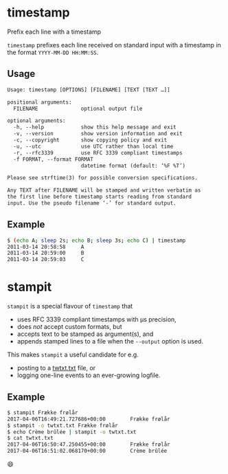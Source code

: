 # timestamp

Prefix each line with a timestamp

`timestamp` prefixes each line received on standard input with a
timestamp in the format `YYYY-MM-DD HH:MM:SS`.

## Usage
```txt
Usage: timestamp [OPTIONS] [FILENAME] [TEXT [TEXT …]]

positional arguments:
  FILENAME              optional output file

optional arguments:
  -h, --help            show this help message and exit
  -v, --version         show version information and exit
  -c, --copyright       show copying policy and exit
  -u, --utc             use UTC rather than local time
  -r, --rfc3339         use RFC 3339 compliant timestamps
  -f FORMAT, --format FORMAT
                        datetime format (default: ‘%F %T’)

Please see strftime(3) for possible conversion specifications.

Any TEXT after FILENAME will be stamped and written verbatim as
the first line before timestamp starts reading from standard
input. Use the pseudo filename ‘-’ for standard output.
```

## Example

```sh
$ (echo A; sleep 2s; echo B; sleep 3s; echo C) | timestamp
2011-03-14 20:58:58     A
2011-03-14 20:59:00     B
2011-03-14 20:59:03     C
```

# stampit

`stampit` is a special flavour of `timestamp` that

* uses RFC 3339 compliant timestamps with µs precision,
* does _not_ accept custom formats, but
* accepts text to be stamped as argument(s), and
* appends stamped lines to a file when the `--output` option is used.

This makes `stampit` a useful candidate for e.g.

* posting to a [twtxt.txt](https://github.com/buckket/twtxt) file, or
* logging one-line events to an ever-growing logfile.

## Example

```sh
$ stampit Frække frølår
2017-04-06T16:49:21.727686+00:00        Frække frølår
$ stampit -o twtxt.txt Frække frølår
$ echo Crème brûlée | stampit -o twtxt.txt
$ cat twtxt.txt
2017-04-06T16:50:47.250455+00:00        Frække frølår
2017-04-06T16:51:02.068170+00:00        Crème brûlée
```

:smile:
